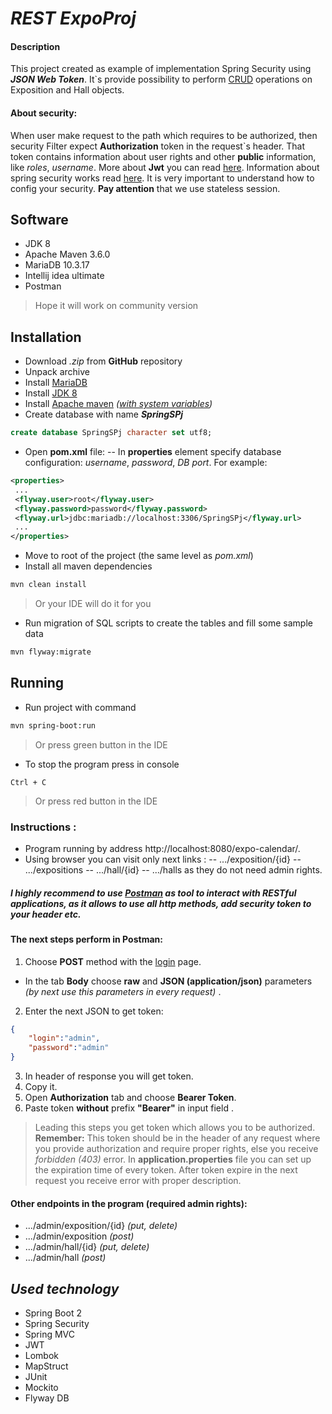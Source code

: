 # ***REST ExpoProj***
####  **Description** 
This project created as example of implementation Spring Security using ***JSON Web Token***. It`s provide possibility to perform [CRUD](https://en.wikipedia.org/wiki/Create,_read,_update_and_delete) 
operations on Exposition and Hall objects. 
#### **About security:**
When user make request to the path which requires to be authorized, then security Filter expect **Authorization** token in the request`s header. That token contains information about user rights and other **public** information, like _roles_, _username_.
More about **Jwt** you can read [here](https://jwt.io/introduction/).
Information about spring security works read [here](https://spring.io/guides/topicals/spring-security-architecture#_web_security).  It is very important to understand how to config your security. 
**Pay attention** that we use stateless session. 

## Software

 - JDK 8
 - Apache Maven 3.6.0 
 - MariaDB 10.3.17
 - Intellij idea ultimate 
 - Postman
 >Hope it will work on community version

## Installation
- Download _.zip_ from **GitHub** repository
- Unpack archive
-  Install  [MariaDB](https://mariadb.org)
- Install [JDK 8](https://www.oracle.com/technetwork/java/javase/downloads/jdk8-downloads-2133151.html)
- Install [Apache maven](https://maven.apache.org/download.cgi) _([with system variables](https://maven.apache.org/install.html))_ 
- Create database with name ***SpringSPj*** 
```sql
create database SpringSPj character set utf8;
```  
- Open **pom.xml** file: 
-- In **properties** element specify database configuration: *username*, *password*, *DB port*. For example:
```xml
<properties>  
 ...
 <flyway.user>root</flyway.user>  
 <flyway.password>password</flyway.password> 
 <flyway.url>jdbc:mariadb://localhost:3306/SpringSPj</flyway.url>   
 ...
</properties>
```
- Move to root of the project (the same level as _pom.xml_)
- Install all maven dependencies 
```bash script
mvn clean install
```
> Or your IDE will do it for you 
- Run migration of SQL scripts to create the tables and fill some sample data
```bash script
mvn flyway:migrate
```

## Running
- Run project with command
```bash script
mvn spring-boot:run
```
> Or press green button in the IDE
- To stop the program press in console
``` 
Ctrl + C
``` 
> Or press red button in the IDE

### Instructions :
- Program running by address http://localhost:8080/expo-calendar/.
- Using browser you can visit only next links :
--  .../exposition/{id}
-- .../expositions
-- .../hall/{id}
-- .../halls
as they do not need admin rights.
##### I highly recommend  to use [Postman](https://www.getpostman.com)    as tool to interact with RESTful applications, as it allows to use all http methods, add security token to your header etc.
#### **The next steps perform in Postman:**
1. Choose **POST** method with the [login](http://localhost:8080/expo-calendar/login) page.
- In the tab **Body** choose **raw** and **JSON (application/json)** parameters  _(by next use this parameters in every request)_ .
2. Enter the next JSON to get token:
```json
{
	"login":"admin",
	"password":"admin"
}
```
3. In header of response you will get token.
4. Copy it.
5. Open **Authorization** tab and choose **Bearer Token**.
6. Paste token **without** prefix **"Bearer"** in input field .

> Leading this steps you get token which allows you to be authorized.
> **Remember:** This token should be in the header of any request where you provide authorization and require proper rights, else you receive _forbidden (403)_ error.
> In **application.properties** file you can set up the expiration time of every token. After token expire in the next request you receive error with proper description. 

#### Other endpoints in the program (required admin rights):
- .../admin/exposition/{id} _(put, delete)_ 
- .../admin/exposition _(post)_
- .../admin/hall/{id} _(put, delete)_
- .../admin/hall _(post)_

## ***Used technology***
 - Spring Boot 2
 - Spring Security
 - Spring MVC
 - JWT 
 - Lombok
 - MapStruct
 -  JUnit
 - Mockito
 - Flyway DB
